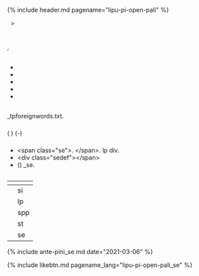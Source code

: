 {% include header.md pagename="lipu-pi-open-pali" %}



<span class="se">[<span style="background-color:#574500;"><i class='twa twa-house'></i></span>](https://joelthomastr.github.io/tokipona/README_se)&nbsp;&nbsp;>&nbsp;&nbsp;<i class='twa twa-page-facing-up'></i><i class='twa twa-backhand-index-pointing-down'></i></span>

# <span class="se"><i class='twa twa-speaking-head'></i><i class='twa twa-face-without-mouth'></i></span>

<span class="se"><i class='twa twa-backhand-index-pointing-down'></i><i class='twa twa-play-button'></i><i class='twa twa-page-facing-up'></i><i class='twa twa-backhand-index-pointing-left'></i><i class='twa twa-left-arrow-curving-right'></i><i class='twa twa-backhand-index-pointing-down'></i><i class="twa twa-division-sign"></i><i class='twa twa-backhand-index-pointing-left'></i><i class='twa twa-thought-balloon'></i><i class='twa twa-framed-picture'></i><i class='twa twa-fast-forward-button'></i><i class='twa twa-page-facing-up'></i><i class='twa twa-wrapped-gift'></i><i class='twa twa-upwards-button'></i><i class='twa twa-backhand-index-pointing-left'></i><i class='twa twa-wrench'></i><i class='twa twa-page-facing-up'></i><i class='twa twa-backhand-index-pointing-down'></i><i class="twa twa-minus-sign"></i><i class='twa twa-backhand-index-pointing-left'></i><i class='twa twa-unlocked'></i><i class='twa twa-fast-forward-button'></i><i class='twa twa-raised-fist'></i><i class='twa twa-backhand-index-pointing-left'></i><i class='twa twa-left-arrow-curving-right'></i><i class='twa twa-page-facing-up'></i><i class='twa twa-wrapped-gift'></i><i class='twa twa-upwards-button'></i><i class='twa twa-backhand-index-pointing-left'></i><i class='twa twa-wrench'></i><i class='twa twa-page-facing-up'></i><i class='twa twa-backhand-index-pointing-down'></i><i class="twa twa-minus-sign"></i><i class='twa twa-backhand-index-pointing-down'></i><i class='twa twa-upwards-button'></i><i class='twa twa-backhand-index-pointing-left'></i><i class='twa twa-outbox-tray'></i><i class='twa twa-fast-forward-button'></i><i class='twa twa-speech-balloon'></i><i class='twa twa-backhand-index-pointing-down'></i><i class='twa twa-left-arrow-curving-right'></i><i class='twa twa-backhand-index-pointing-up'></i><i class="twa twa-division-sign"></i><i class='twa twa-page-facing-up'></i><i class='twa twa-stop-button'></i><i class='twa twa-unlocked'></i><i class='twa twa-raised-fist'></i><i class="twa twa-minus-sign"></i></span>

<span class="se"><i class='twa twa-unlocked'></i><i class='twa twa-upwards-button'></i><i class='twa twa-backhand-index-pointing-left'></i><i class='twa twa-wrench'></i><i class='twa twa-page-facing-up'></i><i class='twa twa-stop-button'></i><i class='twa twa-unlocked'></i><i class='twa twa-raised-fist'></i><i class='twa twa-round-pushpin'></i><i class='twa twa-motorway'></i><i class='twa twa-backhand-index-pointing-down'></i><i class="twa twa-division-sign"></i><i class='twa twa-page-facing-up'></i><i class='twa twa-backhand-index-pointing-down'></i><i class='twa twa-play-button'></i><i class='twa twa-page-facing-up'></i><i class='twa twa-family'></i><i class="twa twa-minus-sign"></i><i class='twa twa-backhand-index-pointing-left'></i><i class='twa twa-thought-balloon'></i><i class='twa twa-cross-mark'></i><i class='twa twa-shuffle-tracks-button'></i><i class='twa twa-fast-forward-button'></i><i class='twa twa-page-facing-up'></i><i class='twa twa-family'></i><i class="twa twa-minus-sign"></i><i class='twa twa-backhand-index-pointing-down'></i><i class='twa twa-upwards-button'></i><i class='twa twa-backhand-index-pointing-left'></i><i class='twa twa-wrench'></i><i class='twa twa-gear'></i><i class='twa twa-stop-button'></i><i class='twa twa-raised-fist'></i><i class='twa twa-balance-scale'></i><i class="twa twa-minus-sign"></i><i class='twa twa-gear'></i><i class='twa twa-backhand-index-pointing-down'></i><i class='twa twa-play-button'></i><i class='twa twa-eyes'></i><i class='twa twa-fast-forward-button'></i><i class='twa twa-page-facing-up'></i><i class='twa twa-family'></i><i class='twa twa-play-button'></i><i class='twa twa-raised-fist'></i><i class='twa twa-fast-forward-button'></i><i class='twa twa-page-facing-up'></i><i class='twa twa-wrapped-gift'></i><i class='twa twa-balance-scale'></i><i class='twa twa-page-facing-up'></i><i class='twa twa-family'></i><i class="twa twa-minus-sign"></i><i class='twa twa-backhand-index-pointing-down'></i><i class='twa twa-upwards-button'></i><i class='twa twa-backhand-index-pointing-left'></i><i class='twa twa-wrench'></i><i class='twa twa-cross-mark'></i><i class='twa twa-page-facing-up'></i><i class='twa twa-family'></i>, <i class='twa twa-backhand-index-pointing-left'></i><i class='twa twa-wrench'></i><i class='twa twa-page-facing-up'></i><i class='twa twa-wrapped-gift'></i><i class="twa twa-minus-sign"></i></span>

## <span class="se"><i class='twa twa-motorway'></i><i class='twa twa-raised-fist'></i><i class='twa twa-wrench'></i><i class='twa twa-stop-button'></i><i class='twa twa-page-facing-up'></i><i class='twa twa-stop-button'></i><i class='twa twa-unlocked'></i><i class='twa twa-raised-fist'></i></span>

<span class="se"><i class='twa twa-keycap'></i><i class='twa twa-index-pointing-up'></i><i class='twa twa-upwards-button'></i><i class='twa twa-waving-hand'></i><i class='twa twa-framed-picture'></i><i class='twa twa-fast-forward-button'></i><i class='twa twa-page-facing-up'></i><i class='twa twa-wrapped-gift'></i><i class='twa twa-backhand-index-pointing-left'></i><i class='twa twa-round-pushpin'></i><i class='twa twa-page-facing-up'></i><i class='twa twa-stop-button'></i><i class='twa twa-unlocked'></i><i class='twa twa-raised-fist'></i><i class="twa twa-minus-sign"></i></span>

<span class="se"><i class='twa twa-keycap'></i><i class='twa twa-victory-hand'></i><i class='twa twa-upwards-button'></i><i class='twa twa-waving-hand'></i><i class='twa twa-outbox-tray'></i><i class='twa twa-fast-forward-button'></i><i class='twa twa-page-facing-up'></i><i class='twa twa-stop-button'></i><i class='twa twa-unlocked'></i><i class='twa twa-raised-fist'></i><i class='twa twa-left-arrow-curving-right'></i><i class='twa twa-gear'></i><i class='twa twa-stop-button'></i><i class='twa twa-shuffle-tracks-button'></i><i class='twa twa-motorway'></i><i class="twa twa-minus-sign"></i><i class='twa twa-gear'></i><i class='twa twa-backhand-index-pointing-down'></i><i class='twa twa-play-button'></i><i class='twa twa-eyes'></i><i class='twa twa-fast-forward-button'></i><i class='twa twa-page-facing-up'></i><i class='twa twa-stop-button'></i><i class='twa twa-unlocked'></i><i class='twa twa-raised-fist'></i><i class='twa twa-play-button'></i><i class='twa twa-raised-fist'></i><i class='twa twa-fast-forward-button'></i><i class='twa twa-page-facing-up'></i><i class='twa twa-chequered-flag'></i><i class='twa twa-round-pushpin'></i><i class='twa twa-motorway'></i><i class='twa twa-framed-picture'></i><i class='twa twa-infinity'></i><i class='twa twa-stop-button'></i><i class='twa twa-busts-in-silhouette'></i><i class='twa twa-page-facing-up'></i><i class='twa twa-stop-button'></i><i class='twa twa-bust-in-silhouette'></i><i class='twa twa-input-symbols'></i><i class='twa twa-speaking-head'></i><i class='twa twa-plus-sign'></i><i class='twa twa-page-facing-up'></i><i class='twa twa-bow-and-arrow'></i><i class='twa twa-dashing-away'></i><i class='twa twa-two-hearts'></i><i class='twa twa-family'></i><i class='twa twa-down-arrow'></i><i class='twa twa-motorway'></i><i class='twa twa-input-symbols'></i><i class="twa twa-minus-sign"></i><i class='twa twa-gear'></i><i class='twa twa-stop-button'></i><i class='twa twa-shuffle-tracks-button'></i><i class='twa twa-motorway'></i><i class='twa twa-play-button'></i><i class='twa twa-raised-fist'></i><i class='twa twa-fast-forward-button'></i><i class='twa twa-page-facing-up'></i><i class='twa twa-chequered-flag'></i><i class='twa twa-left-arrow-curving-right'></i><i class="twa twa-division-sign"></i></span>
- <span class="se"><i class='twa twa-framed-picture'></i><i class='twa twa-input-symbols'></i><i class='twa twa-raised-hand'></i><i class='twa twa-anchor'></i><i class='twa twa-framed-picture'></i><i class='twa twa-record-button'></i><i class='twa twa-backhand-index-pointing-down'></i><i class='twa twa-anchor'></i><i class='twa twa-input-symbols'></i></span>
- <span class="se"><i class='twa twa-framed-picture'></i><i class='twa twa-thumbs-up'></i></span>
- <span class="se"><i class='twa twa-framed-picture'></i><i class='twa twa-thumbs-up'></i><i class='twa twa-thumbs-up'></i></span>
- <span class="se"><i class='twa twa-framed-picture'></i><i class='twa twa-droplet'></i></span>
- <span class="se"><i class='twa twa-framed-picture'></i><i class='twa twa-red-heart'></i></span>

## <span class="se"><i class='twa twa-spiral-shell'></i><i class='twa twa-elephant'></i><i class='twa twa-stop-button'></i><i class='twa twa-page-facing-up'></i><i class='twa twa-stop-button'></i><i class='twa twa-unlocked'></i><i class='twa twa-raised-fist'></i></span>

### <span class="se"><i class='twa twa-keycap'></i><i class='twa twa-index-pointing-up'></i></span>

<span class="se"><i class='twa twa-page-facing-up'></i><i class='twa twa-stop-button'></i><i class='twa twa-unlocked'></i><i class='twa twa-raised-fist'></i><i class='twa twa-upwards-button'></i><i class='twa twa-backhand-index-pointing-left'></i><i class='twa twa-wrench'></i><i class='twa twa-cross-mark'></i><i class='twa twa-package'></i><i class='twa twa-speech-balloon'></i><i class='twa twa-stop-button'></i><i class='twa twa-framed-picture'></i><i class='twa twa-thumbs-up'></i><i class='twa twa-left-arrow-curving-right'></i><i class='twa twa-speech-balloon'></i><i class="twa twa-minus-sign"></i><i class='twa twa-backhand-index-pointing-left'></i><i class='twa twa-wrench'></i><i class='twa twa-framed-picture'></i><i class='twa twa-elephant'></i><i class='twa twa-round-pushpin'></i><i class='twa twa-framed-picture'></i><i class='twa twa-input-symbols'></i><i class='twa twa-raised-hand'></i><i class='twa twa-anchor'></i><i class='twa twa-framed-picture'></i><i class='twa twa-record-button'></i><i class='twa twa-backhand-index-pointing-down'></i><i class='twa twa-anchor'></i><i class='twa twa-input-symbols'></i><i class="twa twa-minus-sign"></i><i class='twa twa-backhand-index-pointing-down'></i><i class='twa twa-play-button'></i><i class='twa twa-right-arrow-curving-left'></i><i class='twa twa-backhand-index-pointing-down'></i><i class="twa twa-division-sign"></i><i class='twa twa-backhand-index-pointing-left'></i><i class='twa twa-thought-balloon'></i><i class='twa twa-framed-picture'></i><i class='twa twa-wrench'></i><i class='twa twa-alarm-clock'></i><i class='twa twa-mouse-face'></i><i class="twa twa-minus-sign"></i><i class='twa twa-package'></i><i class='twa twa-speech-balloon'></i><i class='twa twa-play-button'></i><i class='twa twa-thought-balloon'></i><i class='twa twa-fast-forward-button'></i><i class='twa twa-alarm-clock'></i><i class='twa twa-open-hands'></i><i class="twa twa-minus-sign"></i><i class='twa twa-gear'></i><i class='twa twa-stop-button'></i><i class='twa twa-shuffle-tracks-button'></i><i class='twa twa-motorway'></i><i class='twa twa-play-button'></i><i class='twa twa-shuffle-tracks-button'></i><i class='twa twa-fast-forward-button'></i><i class='twa twa-speech-balloon'></i><i class='twa twa-round-pushpin'></i><i class='twa twa-framed-picture'></i><i class='twa twa-input-symbols'></i><i class='twa twa-raised-hand'></i><i class='twa twa-anchor'></i><i class='twa twa-framed-picture'></i><i class='twa twa-record-button'></i><i class='twa twa-backhand-index-pointing-down'></i><i class='twa twa-anchor'></i><i class='twa twa-input-symbols'></i><i class='twa twa-left-arrow-curving-right'></i><i class='twa twa-package'></i><i class='twa twa-speech-balloon'></i><i class='twa twa-thumbs-up'></i><i class="twa twa-minus-sign"></i></span>

<span class="se"><i class='twa twa-thinking-face'></i><i class='twa twa-left-arrow-curving-right'></i><i class='twa twa-backhand-index-pointing-down'></i><i class='twa twa-upwards-button'></i><i class='twa twa-backhand-index-pointing-left'></i><i class='twa twa-wrench'></i><i class='twa twa-page-facing-up'></i><i class='twa twa-mouse-face'></i><i class='twa twa-stop-button'></i><i class='twa twa-speech-balloon'></i><i class='twa twa-backhand-index-pointing-down'></i><i class="twa twa-division-sign"></i><span class="sedef">_tpforeignwords.txt.</span> <i class='twa twa-gear'></i><i class='twa twa-stop-button'></i><i class='twa twa-shuffle-tracks-button'></i><i class='twa twa-motorway'></i><i class='twa twa-play-button'></i><i class='twa twa-eyes'></i><i class='twa twa-fast-forward-button'></i><i class='twa twa-page-facing-up'></i><i class='twa twa-backhand-index-pointing-down'></i><i class='twa twa-play-button'></i><i class='twa twa-wrench'></i><i class='twa twa-brain'></i><i class='twa twa-backhand-index-pointing-down'></i><i class='twa twa-left-arrow-curving-right'></i><i class='twa twa-package'></i><i class='twa twa-speech-balloon'></i><i class="twa twa-minus-sign"></i><i class='twa twa-backhand-index-pointing-left'></i><i class='twa twa-wrench'></i><i class='twa twa-speech-balloon'></i><i class='twa twa-wrapped-gift'></i><i class='twa twa-upwards-button'></i><i class='twa twa-backhand-index-pointing-left'></i><i class='twa twa-thought-balloon'></i><i class='twa twa-framed-picture'></i><i class='twa twa-fast-forward-button'></i><i class='twa twa-backhand-index-pointing-down'></i><i class='twa twa-round-pushpin'></i><i class='twa twa-page-facing-up'></i><i class='twa twa-mouse-face'></i><i class="twa twa-minus-sign"></i></span>

### <span class="se"><i class='twa twa-keycap'></i><i class='twa twa-victory-hand'></i></span>
<span class="se"><i class='twa twa-alarm-clock'></i><i class='twa twa-infinity'></i><i class='twa twa-upwards-button'></i><i class='twa twa-waving-hand'></i><i class='twa twa-wrench'></i><i class='twa twa-framed-picture'></i><i class='twa twa-stop-button'></i><i class='twa twa-person-walking'></i><i class='twa twa-open-hands'></i> (<span class="sedef"> </span>) <i class='twa twa-left-arrow-curving-right'></i><i class='twa twa-stop-button'></i><i class='twa twa-elephant'></i><i class="twa twa-minus-sign"></i><i class='twa twa-backhand-index-pointing-down'></i><i class='twa twa-play-button'></i><i class='twa twa-right-arrow-curving-left'></i><i class='twa twa-backhand-index-pointing-down'></i><i class="twa twa-division-sign"></i><i class='twa twa-framed-picture'></i><i class='twa twa-stop-button'></i><i class='twa twa-person-walking'></i><i class='twa twa-mouse-face'></i> (<span class="sedef">-</span>) <i class='twa twa-play-button'></i><i class='twa twa-thought-balloon'></i><i class='twa twa-left-arrow-curving-right'></i><i class='twa twa-spiral-shell'></i><i class='twa twa-shuffle-tracks-button'></i><i class='twa twa-open-hands'></i><i class='twa twa-round-pushpin'></i><i class='twa twa-busts-in-silhouette'></i><i class='twa twa-page-facing-up'></i><i class='twa twa-backhand-index-pointing-left'></i><i class="twa twa-minus-sign"></i></span>

### <span class="se"><i class='twa twa-keycap'></i><i class='twa twa-victory-hand'></i><i class='twa twa-index-pointing-up'></i></span>
<span class="se"><i class='twa twa-waving-hand'></i><i class='twa twa-wrench'></i><i class='twa twa-framed-picture'></i><i class='twa twa-gear'></i><i class='twa twa-thumbs-up'></i><i class='twa twa-left-arrow-curving-right'></i><i class='twa twa-gear'></i><i class='twa twa-stop-button'></i><i class='twa twa-shuffle-tracks-button'></i><i class='twa twa-motorway'></i><i class="twa twa-minus-sign"></i></span>

- <span class="se"><i class='twa twa-face-without-mouth'></i><i class='twa twa-upwards-button'></i><i class='twa twa-waving-hand'></i><i class='twa twa-outbox-tray'></i><i class='twa twa-fast-forward-button'></i><i class='twa twa-framed-picture'></i> <span class="sedef">\<span class="se"\></span>. <i class='twa twa-leg'></i><i class='twa twa-upwards-button'></i><i class='twa twa-waving-hand'></i><i class='twa twa-outbox-tray'></i><i class='twa twa-fast-forward-button'></i><i class='twa twa-framed-picture'></i> <span class="sedef">\</span></span>. <i class='twa twa-gear'></i><i class='twa twa-stop-button'></i><i class='twa twa-shuffle-tracks-button'></i><i class='twa twa-motorway'></i><i class='twa twa-play-button'></i><i class='twa twa-shuffle-tracks-button'></i><i class='twa twa-fast-forward-button'></i><i class='twa twa-framed-picture'></i> <span class="lpdef">lp</span> <i class='twa twa-round-pushpin'></i><i class='twa twa-page-facing-up'></i><i class='twa twa-infinity'></i><i class='twa twa-stop-button'></i><i class='twa twa-motorway'></i><i class='twa twa-framed-picture'></i><i class='twa twa-shuffle-tracks-button'></i><i class="twa twa-minus-sign"></i><i class='twa twa-waving-hand'></i><i class='twa twa-wrench'></i><i class='twa twa-cross-mark'></i> <span class="sedef">div</span>. <i class='twa twa-backhand-index-pointing-down'></i><i class='twa twa-play-button'></i><i class='twa twa-collision'></i><i class='twa twa-fast-forward-button'></i><i class='twa twa-page-facing-up'></i><i class="twa twa-minus-sign"></i></span>
- <span class="se"><i class='twa twa-backhand-index-pointing-right'></i><i class='twa twa-thought-balloon'></i><i class='twa twa-wrench'></i><i class='twa twa-framed-picture'></i><i class='twa twa-input-symbols'></i><i class='twa twa-raised-hand'></i><i class='twa twa-anchor'></i><i class='twa twa-framed-picture'></i><i class='twa twa-record-button'></i><i class='twa twa-backhand-index-pointing-down'></i><i class='twa twa-anchor'></i><i class='twa twa-input-symbols'></i><i class='twa twa-upwards-button'></i><i class='twa twa-waving-hand'></i><i class='twa twa-wrench'></i><i class='twa twa-framed-picture'></i><i class='twa twa-backhand-index-pointing-down'></i><i class="twa twa-division-sign"></i> <span class="sedef">\<div class="sedef"\><\/span></span></span>
- <span class="se"><i class='twa twa-backhand-index-pointing-right'></i><i class='twa twa-flexed-biceps'></i><i class='twa twa-outbox-tray'></i><i class='twa twa-fast-forward-button'></i><i class='twa twa-speech-balloon'></i><i class='twa twa-high-voltage'></i><i class='twa twa-round-pushpin'></i><i class='twa twa-page-facing-up'></i><i class="twa twa-minus-sign"></i> (<i class='twa twa-speech-balloon'></i><i class='twa twa-high-voltage'></i><i class='twa twa-play-button'></i><i class='twa twa-backhand-index-pointing-down'></i><i class="twa twa-division-sign"></i><i class='twa twa-rainbow'></i><i class='twa twa-backhand-index-pointing-up'></i><i class='twa twa-play-button'></i><i class='twa twa-shuffle-tracks-button'></i><i class="twa twa-minus-sign"></i><i class='twa twa-speech-balloon'></i><i class='twa twa-bust-in-silhouette'></i><i class='twa twa-play-button'></i><i class='twa twa-eyes'></i><i class='twa twa-fast-forward-button'></i><i class='twa twa-backhand-index-pointing-up'></i><i class='twa twa-upwards-button'></i><i class='twa twa-backhand-index-pointing-up'></i><i class='twa twa-play-button'></i><i class='twa twa-brain'></i><i class='twa twa-fast-forward-button'></i><i class='twa twa-backhand-index-pointing-down'></i><i class='twa twa-right-arrow-curving-left'></i><i class='twa twa-rainbow'></i><i class='twa twa-backhand-index-pointing-up'></i><i class="twa twa-division-sign"></i><i class='twa twa-backhand-index-pointing-up'></i><i class='twa twa-play-button'></i><i class='twa twa-raised-hand'></i><i class='twa twa-fast-forward-button'></i><i class='twa twa-backhand-index-pointing-up'></i><i class='twa twa-upwards-button'></i><i class='twa twa-backhand-index-pointing-up'></i><i class='twa twa-play-button'></i><i class='twa twa-flexed-biceps'></i><i class='twa twa-eyes'></i><i class='twa twa-fast-forward-button'></i><i class='twa twa-page-facing-up'></i><i class='twa twa-shuffle-tracks-button'></i><i class="twa twa-minus-sign"></i><i class='twa twa-backhand-index-pointing-up'></i><i class='twa twa-play-button'></i><i class='twa twa-eyes'></i><i class='twa twa-fast-forward-button'></i><i class='twa twa-backhand-index-pointing-up'></i><i class='twa twa-upwards-button'></i><i class='twa twa-gear'></i><i class='twa twa-play-button'></i><i class='twa twa-unlocked'></i><i class='twa twa-fast-forward-button'></i><i class='twa twa-page-facing-up'></i><i class='twa twa-stop-button'></i><i class='twa twa-speech-balloon'></i><i class='twa twa-high-voltage'></i><i class="twa twa-minus-sign"></i>) <i class='twa twa-backhand-index-pointing-right'></i><i class='twa twa-outbox-tray'></i><i class='twa twa-fast-forward-button'></i><i class='twa twa-speech-balloon'></i><i class='twa twa-high-voltage'></i><i class='twa twa-left-arrow-curving-right'></i><i class='twa twa-page-facing-up'></i><i class='twa twa-round-pushpin'></i><i class='twa twa-busts-in-silhouette'></i><i class='twa twa-page-facing-up'></i><i class='twa twa-backhand-index-pointing-down'></i><i class='twa twa-upwards-button'></i><i class='twa twa-waving-hand'></i><i class='twa twa-wrench'></i><i class='twa twa-framed-picture'></i><i class='twa twa-backhand-index-pointing-down'></i><i class='twa twa-round-pushpin'></i><i class='twa twa-chequered-flag'></i><i class='twa twa-backhand-index-pointing-up'></i><i class="twa twa-division-sign"></i> <span class="sedef">_se</span>. <i class='twa twa-gear'></i><i class='twa twa-stop-button'></i><i class='twa twa-shuffle-tracks-button'></i><i class='twa twa-motorway'></i><i class='twa twa-play-button'></i><i class='twa twa-shuffle-tracks-button'></i><i class='twa twa-fast-forward-button'></i><i class='twa twa-backhand-index-pointing-up'></i><i class='twa twa-left-arrow-curving-right'></i><i class='twa twa-framed-picture'></i><i class='twa twa-mouse-face'></i><i class='twa twa-stop-button'></i><i class='twa twa-motorway'></i><i class='twa twa-framed-picture'></i><i class='twa twa-stop-button'></i><i class='twa twa-page-facing-up'></i><i class='twa twa-chequered-flag'></i><i class="twa twa-minus-sign"></i></span>


## <span class="se"><i class='twa twa-brain'></i><i class='twa twa-thumbs-up'></i></span>

<span class="se"><i class='twa twa-framed-picture'></i><i class='twa twa-mouse-face'></i><i class='twa twa-stop-button'></i><i class='twa twa-motorway'></i><i class='twa twa-framed-picture'></i><i class='twa twa-infinity'></i><i class='twa twa-play-button'></i><i class='twa twa-backhand-index-pointing-down'></i><i class="twa twa-division-sign"></i></span>

| <span class="se"><i class='twa twa-motorway'></i><i class='twa twa-framed-picture'></i></span> | <span class="se"><i class='twa twa-framed-picture'></i><i class='twa twa-mouse-face'></i></span> |
| ----- | ----- |
| <span class="se"><i class='twa twa-framed-picture'></i><i class='twa twa-input-symbols'></i><i class='twa twa-raised-hand'></i><i class='twa twa-anchor'></i><i class='twa twa-framed-picture'></i><i class='twa twa-record-button'></i><i class='twa twa-backhand-index-pointing-down'></i><i class='twa twa-anchor'></i><i class='twa twa-input-symbols'></i></span> | <span class="se"><span class="sedef">si</span></span> |
| <span class="se"><i class='twa twa-framed-picture'></i><i class='twa twa-thumbs-up'></i></span> | <span class="se"><span class="sedef">lp</span></span> |
| <span class="se"><i class='twa twa-framed-picture'></i><i class='twa twa-thumbs-up'></i><i class='twa twa-thumbs-up'></i></span> | <span class="se"><span class="sedef">spp</span></span> |
| <span class="se"><i class='twa twa-framed-picture'></i><i class='twa twa-droplet'></i></span> | <span class="se"><span class="sedef">st</span></span> |
| <span class="se"><i class='twa twa-framed-picture'></i><i class='twa twa-red-heart'></i></span> | <span class="se"><span class="sedef">se</span></span> |

<span class="se"><i class='twa twa-framed-picture'></i><i class='twa twa-mouse-face'></i><i class='twa twa-infinity'></i><i class='twa twa-backhand-index-pointing-down'></i><i class='twa twa-play-button'></i><i class='twa twa-cyclone'></i><i class='twa twa-mouse-face'></i><i class="twa twa-minus-sign"></i><i class='twa twa-backhand-index-pointing-down'></i><i class='twa twa-play-button'></i><i class='twa twa-right-arrow-curving-left'></i><i class='twa twa-backhand-index-pointing-down'></i><i class="twa twa-division-sign"></i><i class='twa twa-alarm-clock'></i><i class='twa twa-chequered-flag'></i><i class='twa twa-open-hands'></i><i class='twa twa-upwards-button'></i><i class='twa twa-backhand-index-pointing-left'></i><i class='twa twa-unlocked'></i><i class='twa twa-fast-forward-button'></i><i class='twa twa-busts-in-silhouette'></i><i class='twa twa-page-facing-up'></i><i class='twa twa-backhand-index-pointing-left'></i><i class='twa twa-upwards-button'></i><i class='twa twa-backhand-index-pointing-left'></i><i class='twa twa-wrench'></i><i class='twa twa-speech-balloon'></i><i class='twa twa-shuffle-tracks-button'></i><i class='twa twa-left-arrow-curving-right'></i><i class='twa twa-motorway'></i><i class='twa twa-framed-picture'></i><i class='twa twa-infinity'></i><i class='twa twa-backhand-index-pointing-down'></i><i class="twa twa-minus-sign"></i><i class='twa twa-alarm-clock'></i><i class='twa twa-backhand-index-pointing-up'></i><i class='twa twa-upwards-button'></i><i class='twa twa-backhand-index-pointing-left'></i><i class='twa twa-wrench'></i><i class='twa twa-framed-picture'></i><i class='twa twa-unlocked'></i><i class='twa twa-stop-button'></i><i class='twa twa-speech-balloon'></i><i class='twa twa-backhand-index-pointing-down'></i><i class="twa twa-minus-sign"></i><i class='twa twa-thinking-face'></i><i class='twa twa-alarm-clock'></i><i class='twa twa-person-walking'></i><i class='twa twa-backhand-index-pointing-up'></i><i class='twa twa-upwards-button'></i><i class='twa twa-backhand-index-pointing-left'></i><i class='twa twa-person-walking'></i><i class='twa twa-brain'></i><i class='twa twa-fast-forward-button'></i><i class='twa twa-backhand-index-pointing-down'></i><i class="twa twa-division-sign"></i><i class='twa twa-brain'></i><i class='twa twa-backhand-index-pointing-left'></i><i class='twa twa-stop-button'></i><i class='twa twa-speech-balloon'></i><i class='twa twa-open-hands'></i><i class='twa twa-play-button'></i><i class='twa twa-collision'></i><i class="twa twa-minus-sign"></i><i class='twa twa-alarm-clock'></i><i class='twa twa-backhand-index-pointing-down'></i><i class='twa twa-upwards-button'></i><i class='twa twa-backhand-index-pointing-left'></i><i class='twa twa-wrench'></i><i class='twa twa-speech-balloon'></i><i class='twa twa-thumbs-up'></i><i class='twa twa-left-arrow-curving-right'></i><i class='twa twa-motorway'></i><i class='twa twa-framed-picture'></i><i class='twa twa-infinity'></i><i class="twa twa-minus-sign"></i><i class='twa twa-thinking-face'></i><i class='twa twa-backhand-index-pointing-left'></i><i class='twa twa-flexed-biceps'></i><i class='twa twa-cross-mark'></i><i class='twa twa-shuffle-tracks-button'></i><i class='twa twa-fast-forward-button'></i><i class='twa twa-framed-picture'></i><i class='twa twa-mouse-face'></i><i class='twa twa-round-pushpin'></i><i class='twa twa-busts-in-silhouette'></i><i class='twa twa-page-facing-up'></i><i class='twa twa-backhand-index-pointing-left'></i><i class='twa twa-wrench'></i><i class='twa twa-high-voltage'></i><i class='twa twa-mouse-face'></i><i class="twa twa-minus-sign"></i></span>

{% include ante-pini_se.md date="2021-03-06" %}

{% include likebtn.md pagename_lang="lipu-pi-open-pali_se" %}
